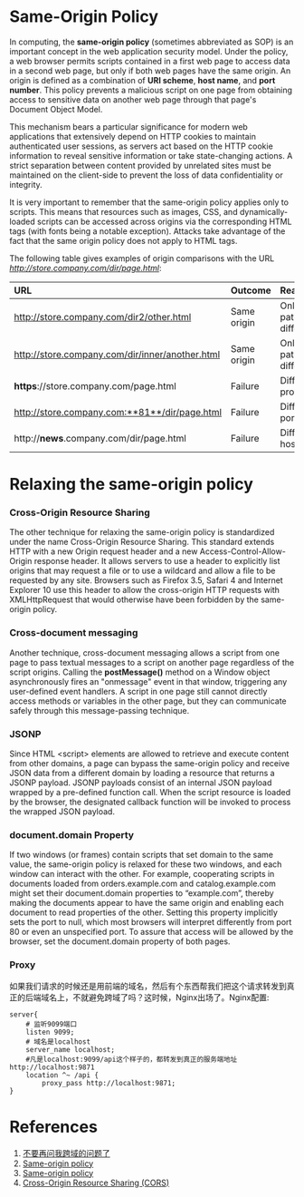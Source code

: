 # Same-Origin PolicyIn computing, the **same-origin policy** (sometimes abbreviated as SOP) is an important concept in the web application security model. Under the policy, a web browser permits scripts contained in a first web page to access data in a second web page, but only if both web pages have the same origin. An origin is defined as a combination of **URI scheme**, **host name**, and **port number**. This policy prevents a malicious script on one page from obtaining access to sensitive data on another web page through that page's Document Object Model.This mechanism bears a particular significance for modern web applications that extensively depend on HTTP cookies to maintain authenticated user sessions, as servers act based on the HTTP cookie information to reveal sensitive information or take state-changing actions. A strict separation between content provided by unrelated sites must be maintained on the client-side to prevent the loss of data confidentiality or integrity.It is very important to remember that the same-origin policy applies only to scripts. This means that resources such as images, CSS, and dynamically-loaded scripts can be accessed across origins via the corresponding HTML tags (with fonts being a notable exception). Attacks take advantage of the fact that the same origin policy does not apply to HTML tags.The following table gives examples of origin comparisons with the URL *http://store.company.com/dir/page.html*:|URL                                                    | Outcome     | Reason               ||:------                                                |:------      |:------               ||http://store.company.com/dir2/other.html               |Same origin  |Only the path differs ||http://store.company.com/dir/inner/another.html        |Same origin  |Only the path differs ||**https**://store.company.com/page.html                |Failure      |Different protocol    ||http://store.company.com:**81**/dir/page.html          |Failure      |Different port        ||http://**news**.company.com/dir/page.html              |Failure      |Different host        |# Relaxing the same-origin policy### Cross-Origin Resource SharingThe other technique for relaxing the same-origin policy is standardized under the name Cross-Origin Resource Sharing. This standard extends HTTP with a new Origin request header and a new Access-Control-Allow-Origin response header. It allows servers to use a header to explicitly list origins that may request a file or to use a wildcard and allow a file to be requested by any site. Browsers such as Firefox 3.5, Safari 4 and Internet Explorer 10 use this header to allow the cross-origin HTTP requests with XMLHttpRequest that would otherwise have been forbidden by the same-origin policy.### Cross-document messagingAnother technique, cross-document messaging allows a script from one page to pass textual messages to a script on another page regardless of the script origins. Calling the **postMessage()** method on a Window object asynchronously fires an "onmessage" event in that window, triggering any user-defined event handlers. A script in one page still cannot directly access methods or variables in the other page, but they can communicate safely through this message-passing technique.### JSONPSince HTML \<script\> elements are allowed to retrieve and execute content from other domains, a page can bypass the same-origin policy and receive JSON data from a different domain by loading a resource that returns a JSONP payload. JSONP payloads consist of an internal JSON payload wrapped by a pre-defined function call. When the script resource is loaded by the browser, the designated callback function will be invoked to process the wrapped JSON payload.### document.domain PropertyIf two windows (or frames) contain scripts that set domain to the same value, the same-origin policy is relaxed for these two windows, and each window can interact with the other. For example, cooperating scripts in documents loaded from orders.example.com and catalog.example.com might set their document.domain properties to “example.com”, thereby making the documents appear to have the same origin and enabling each document to read properties of the other. Setting this property implicitly sets the port to null, which most browsers will interpret differently from port 80 or even an unspecified port. To assure that access will be allowed by the browser, set the document.domain property of both pages.### Proxy如果我们请求的时候还是用前端的域名，然后有个东西帮我们把这个请求转发到真正的后端域名上，不就避免跨域了吗？这时候，Nginx出场了。Nginx配置:~~~server{    # 监听9099端口    listen 9099;    # 域名是localhost    server_name localhost;    #凡是localhost:9099/api这个样子的，都转发到真正的服务端地址http://localhost:9871     location ^~ /api {        proxy_pass http://localhost:9871;}~~~    # References 1. [不要再问我跨域的问题了](https://segmentfault.com/a/1190000015597029)2. [Same-origin policy](https://en.wikipedia.org/wiki/Same-origin_policy)3. [Same-origin policy](https://developer.mozilla.org/en-US/docs/Web/Security/Same-origin_policy)4. [Cross-Origin Resource Sharing (CORS)](https://developer.mozilla.org/en-US/docs/Web/HTTP/CORS)